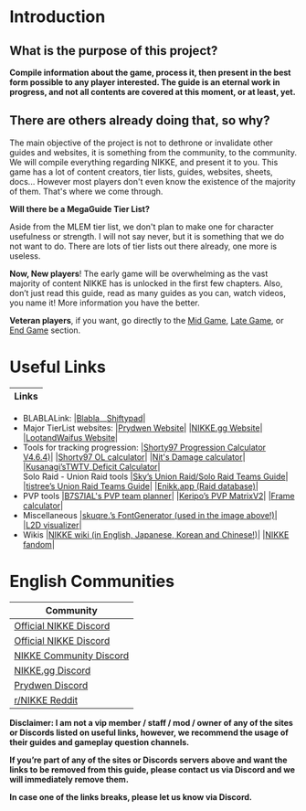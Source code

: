 # Introduction

## **What is the purpose of this project?**

**Compile information about the game, process it, then present in the best form possible to any player interested. The guide is an eternal work in progress, and not all contents are covered at this moment, or at least, yet.**

## **There are others already doing that, so why?**

The main objective of the project is not to dethrone or invalidate other guides and websites, it is something from the community, to the community. We will compile everything regarding NIKKE, and present it to you. This game has a lot of content creators, tier lists, guides, websites, sheets, docs... However most players don't even know the existence of the majority of them. That's where we come through.

**Will there be a MegaGuide Tier List?**

Aside from the MLEM tier list, we don't plan to make one for character usefulness or strength. I will not say never, but it is something that we do not want to do. There are lots of tier lists out there already, one more is useless.

**Now, <span class="color-red">New players</span>**! The early game will be overwhelming as the vast majority of content NIKKE has is unlocked in the first few chapters. Also, don’t just read this guide, read as many guides as you can, watch videos, you name it! More information you have the better.

**<span class="color-red">Veteran players</span>**, if you want, go directly to the [Mid Game](midgame.md), [Late Game](lategame.md), or [End Game](endgame.md) section.

# Useful Links
|Links|
|---|
- BLABLALink:
|[Blabla](https://www.blablalink.com/)__[Shiftypad](https://www.blablalink.com/shiftyspad)|
- Major TierList websites:
|[Prydwen Website](https://www.prydwen.gg/nikke/)|
|[NIKKE.gg Website](https://nikke.gg/)|
|[LootandWaifus Website](https://lootandwaifus.com/nikke/)|  
- Tools for tracking progression:
|[Shorty97 Progression Calculator V4.6.4)](https://docs.google.com/spreadsheets/d/1lO7aVh4KHMSCU8sQ36AuXaB1AJvGEDEtoqXvrSyVGJo/)|
|[Shorty97 OL calculator](https://docs.google.com/spreadsheets/d/1KR8D61fYapZeaPIIZhd_2gzGV90XL7nSKw0ZJo5A20o/)|
|[Nit's Damage calculator](https://nit142.github.io/nikke-buff-calculator/)|
|[Kusanagi’sTWTV](https://www.twitch.tv/whykusanagi)_[Deficit Calculator](https://lootandwaifus.com/nikke-cp-deficit-calculator/)|  
Solo Raid - Union Raid tools
|[Sky’s Union Raid/Solo Raid Teams Guide](https://docs.google.com/spreadsheets/d/1zE11XTPotgn9XhhhvxCvUu-ZeaWlGUQgwG8wg1Gtf0g/)|
|[tistree’s Union Raid Teams Guide](https://docs.google.com/spreadsheets/d/1LXHNQI93rWhk_2YmepnDfx4x8FAxHnQ4w9_vunhWryE/)|
|[Enikk.app (Raid database)](https://enikk.app/soloraid)|  
- PVP tools
|[B7S7IAL's PVP team planner](https://nikke-deck.web.app)|
|[Keripo’s PVP MatrixV2](https://docs.google.com/spreadsheets/d/15aPYfbMCB3JSYYgygwMvSLvyPUd_AQ0EhKawRXMsQgQ/)|
|[Frame calculator](https://nikke.work/)|  
- Miscellaneous
|[skuqre.’s FontGenerator (used in the image above!)](https://skuqre.github.io/nikke-font-generator/)|
|[L2D visualizer](https://nikke-db.pages.dev/visualiser)|  
- Wikis
|[NIKKE wiki (in English, Japanese, Korean and Chinese!)](https://nikke.win/en)|
|[NIKKE fandom](https://nikke-goddess-of-victory-international.fandom.com/wiki/Home)|

# English Communities

| Community      |
| ----------- |
|[Official NIKKE Discord](https://discord.gg/nikke-en)|
|[Official NIKKE Discord](https://discord.gg/nikke-en)|
|[NIKKE Community Discord](https://discord.gg/nikke)|
|[NIKKE.gg Discord](https://discord.gg/nikkegg)|
|[Prydwen Discord](https://discord.gg/prydwen)|
|[r/NIKKE Reddit](https://www.reddit.com/r/NikkeMobile/)|

**Disclaimer: I am not a vip member / staff / mod / owner of any of the sites or Discords listed on useful links, however, we recommend the usage of their guides and gameplay question channels.**

**If you’re part of any of the sites or Discords servers above and want the links to be removed from this guide, <span class="color-red">please contact us via Discord</span> and we will immediately remove them.**

**In case one of the links breaks, please let us know via Discord.**
